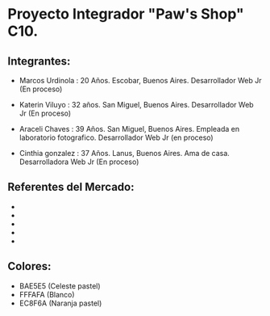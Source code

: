 # Proyecto Integrador "Paw's Shop" C10.

## Integrantes:

- Marcos Urdinola :  20  Años. Escobar, Buenos Aires.  Desarrollador Web Jr (En proceso)

- Katerin Viluyo : 32 años. San Miguel, Buenos Aires.  Desarrollador Web Jr (En proceso)

- Araceli Chaves : 39 Años. San Miguel, Buenos Aires. Empleada en laboratorio fotografico. Desarrollador Web Jr (en proceso)

- Cinthia gonzalez : 37 Años. Lanus, Buenos Aires. Ama de casa. Desarrolladora Web Jr (En proceso)

## Referentes del Mercado:
-
-
-
-
-


## Colores:
- BAE5E5 (Celeste pastel)
- FFFAFA (Blanco)
- EC8F6A (Naranja pastel)
